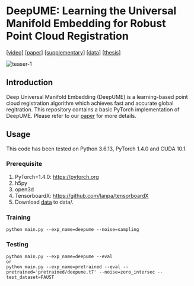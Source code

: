 # DeepUME: Learning the Universal Manifold Embedding for Robust Point Cloud Registration
<!--Created by Natalie Lang and Joseph M. Francos from Ben-Gurion University.-->
[[video]](https://recorder-v3.slideslive.com/#/share?share=54583&s=72650b7f-95ca-4db3-bfbe-2efcd6eefc7c)
[[paper]](https://github.com/langnatalie/DeepUME/files/7360160/DeepUME_paper_for_Yossi__revised_.2.pdf)
[[supplementary]](https://github.com/langnatalie/DeepUME/files/7360122/DeepUME_supplementary_for_Yossi__revised_.pdf)
[[data]](https://drive.google.com/drive/folders/1E6muJwx3WONbMJnFunywdmtTDofBZj_L?usp=sharing)
[[thesis]](https://github.com/langnatalie/DeepUME/files/6937954/DeepUME_thesis.pdf)

![teaser-1](https://user-images.githubusercontent.com/55830582/128337630-a6d48728-b933-4593-a7da-819e488298ad.png)

## Introduction
Deep Universal Manifold Embedding (DeepUME) is a learning-based point cloud registration algorithm which achieves fast and accurate global regitration. This repository contains a basic PyTorch implementation of DeepUME. Please refer to our [paper](https://github.com/langnatalie/DeepUME/files/6937947/DeepUME_paper.pdf) for more details.

## Usage
This code has been tested on Python 3.6.13, PyTorch 1.4.0 and CUDA 10.1.

### Prerequisite
1. PyTorch=1.4.0: https://pytorch.org
2. h5py
3. open3d
4. TensorboardX: https://github.com/lanpa/tensorboardX
3. Download [data](https://drive.google.com/drive/folders/1E6muJwx3WONbMJnFunywdmtTDofBZj_L?usp=sharing) to data/.

### Training
```
python main.py --exp_name=deepume --noise=sampling
```

### Testing
```
python main.py --exp_name=deepume --eval 
or
python main.py --exp_name=pretrained --eval --pretrained='pretrained/deepume.t7' --noise=zero_intersec --test_dataset=FAUST
```
